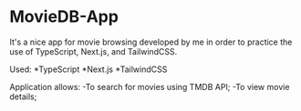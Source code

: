 # MovieDB-App

It's a nice app for movie browsing developed by me in order to practice the use of TypeScript, Next.js, and TailwindCSS. 

Used:
*TypeScript
*Next.js
*TailwindCSS

Application allows:
-To search for movies using TMDB API;
-To view movie details;

